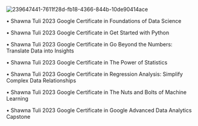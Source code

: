  ![239647441-7611f28d-fb18-4366-844b-10de90414ace](https://github.com/shawna-tuli-silicon-valley/google-advanced-data-analytics-certifications/assets/19508013/a6d1cdac-e877-4230-a8be-f19ab5b9a0e2)
 
• Shawna Tuli 2023 Google Certificate in Foundations of Data Science

• Shawna Tuli 2023 Google Certificate in Get Started with Python 

• Shawna Tuli 2023 Google Certificate in Go Beyond the Numbers: Translate Data into Insights

• Shawna Tuli 2023 Google Certificate in The Power of Statistics

• Shawna Tuli 2023 Google Certificate in Regression Analysis: Simplify Complex Data Relationships

• Shawna Tuli 2023 Google Certificate in The Nuts and Bolts of Machine Learning

• Shawna Tuli 2023 Google Certificate in Google Advanced Data Analytics Capstone
